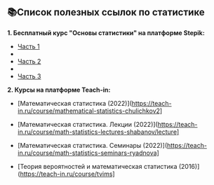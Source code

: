 ## 📚Список полезных ссылок по статистике

**1. Бесплатный курс "Основы статистики" на платформе Stepik:**

* [Часть 1](https://stepik.org/course/76/promo)
* 
* [Часть 2](https://stepik.org/course/524/promo)
* 
* [Часть 3](https://stepik.org/course/2152/promo)

**2. Курсы на платформе Teach-in:**

* [Математическая статистика (2022)](https://teach-in.ru/course/mathematical-statistics-chulichkov2]

* [Математическая статистика. Лекции (2022)](https://teach-in.ru/course/math-statistics-lectures-shabanov/lecture]

* [Математическая статистика. Семинары (2022)](https://teach-in.ru/course/math-statistics-seminars-ryadnova]

* [Теория вероятностей и математическая статистика (2016)](https://teach-in.ru/course/tvims]

